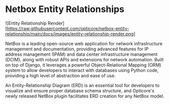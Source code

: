 # Netbox Entity Relationships

![Entity Relationship Render][https://raw.githubusercontent.com/opticore/netbox-entity-relationship/main/docs/images/entity-relationship-render.png]

NetBox is a leading open-source web application for network infrastructure management and documentation, providing advanced features for IP address management (IPAM) and data center infrastructure management (DCIM), along with robust APIs and extensions for network automation. Built on top of Django, it leverages a powerful Object-Relational Mapping (ORM) system to allow developers to interact with databases using Python code, providing a high level of abstraction and ease of use.

An Entity-Relationship Diagram (ERD) is an essential tool for developers to visualize and ensure proper database schema structure, and Opticore's newly released NetBox plugin facilitates ERD creation for any NetBox model.
